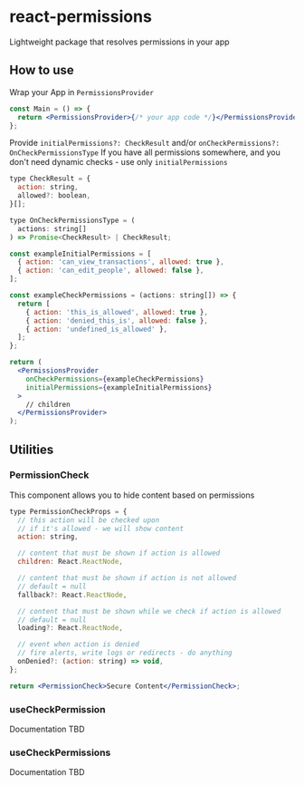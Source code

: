 # react-permissions

Lightweight package that resolves permissions in your app

## How to use

Wrap your App in `PermissionsProvider`

```jsx
const Main = () => {
  return <PermissionsProvider>{/* your app code */}</PermissionsProvider>;
};
```

Provide `initialPermissions?: CheckResult` and/or `onCheckPermissions?: OnCheckPermissionsType`
If you have all permissions somewhere, and you don't need dynamic checks - use only `initialPermissions`

```jsx
type CheckResult = {
  action: string,
  allowed?: boolean,
}[];

type OnCheckPermissionsType = (
  actions: string[]
) => Promise<CheckResult> | CheckResult;

const exampleInitialPermissions = [
  { action: 'can_view_transactions', allowed: true },
  { action: 'can_edit_people', allowed: false },
];

const exampleCheckPermissions = (actions: string[]) => {
  return [
    { action: 'this_is_allowed', allowed: true },
    { action: 'denied_this_is', allowed: false },
    { action: 'undefined_is_allowed' },
  ];
};

return (
  <PermissionsProvider
    onCheckPermissions={exampleCheckPermissions}
    initialPermissions={exampleInitialPermissions}
  >
    // children
  </PermissionsProvider>
);
```

## Utilities

### PermissionCheck

This component allows you to hide content based on permissions

```jsx
type PermissionCheckProps = {
  // this action will be checked upon
  // if it's allowed - we will show content
  action: string,

  // content that must be shown if action is allowed
  children: React.ReactNode,

  // content that must be shown if action is not allowed
  // default = null
  fallback?: React.ReactNode,

  // content that must be shown while we check if action is allowed
  // default = null
  loading?: React.ReactNode,

  // event when action is denied
  // fire alerts, write logs or redirects - do anything
  onDenied?: (action: string) => void,
};

return <PermissionCheck>Secure Content</PermissionCheck>;
```

### useCheckPermission

Documentation TBD

### useCheckPermissions

Documentation TBD
